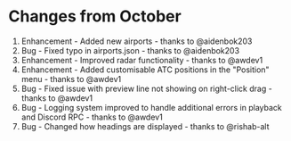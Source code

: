 # Changes from October
1. Enhancement - Added new airports - thanks to @aidenbok203
2. Bug - Fixed typo in airports.json - thanks to @aidenbok203
3. Enhancement - Improved radar functionality - thanks to @awdev1
4. Enhancement - Added customisable ATC positions in the "Position" menu - thanks to @awdev1
5. Bug - Fixed issue with preview line not showing on right-click drag - thanks to @awdev1
6. Bug - Logging system improved to handle additional errors in playback and Discord RPC - thanks to @awdev1
7. Bug - Changed how headings are displayed - thanks to @rishab-alt
